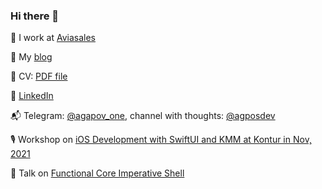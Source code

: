 ### Hi there 👋

👷 I work at [Aviasales](https://www.aviasales.com)

📃 My [blog](https://github.com/AgapovOne/blog)

📝 CV: [PDF file ](https://github.com/AgapovOne/blog/blob/main/cv.pdf)

🤯 [LinkedIn](https://linkedin.com/in/alexey-agapov-one)

📬 Telegram: [@agapov_one](https://t.me/agapov_one), channel with thoughts: [@agposdev](https://t.me/agposdev)

🎙 Workshop on [iOS Development with SwiftUI and KMM at Kontur in Nov, 2021](https://youtu.be/WMRFMPwwUuo?t=16825)

🎤 Talk on [Functional Core Imperative Shell](https://github.com/AgapovOne/blog/blob/main/talks/fcis/README.md)
